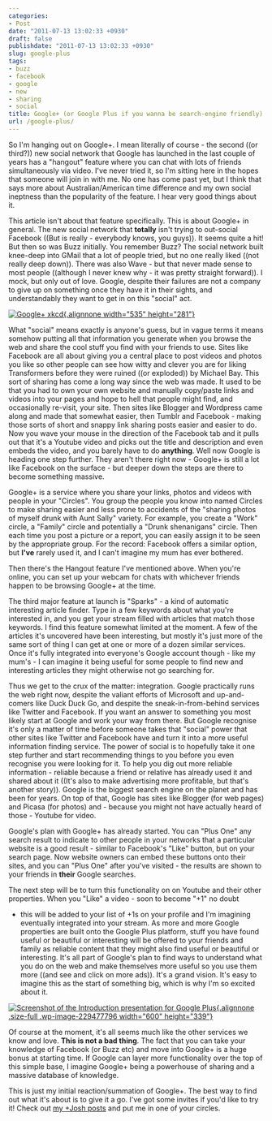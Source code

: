 ```yaml
---
categories:
- Post
date: "2011-07-13 13:02:33 +0930"
draft: false
publishdate: "2011-07-13 13:02:33 +0930"
slug: google-plus
tags:
- buzz
- facebook
- google
- new
- sharing
- social
title: Google+ (or Google Plus if you wanna be search-engine friendly)
url: /google-plus/
---
```

So I'm hanging out on Google+. I mean literally of course - the second
((or third?)) new social network that Google has launched in the last
couple of years has a "hangout" feature where you can chat with lots of
friends simultaneously via video. I've never tried it, so I'm sitting
here in the hopes that someone will join in with me. No one has come
past yet, but I think that says more about Australian/American time
difference and my own social ineptness than the popularity of the
feature. I hear very good things about it.

This article isn't about that feature specifically. This is about
Google+ in general. The new social network that **totally** isn't trying
to out-social Facebook ((But is really - everybody knows, you guys)). It
seems quite a hit! But then so was Buzz initially. You remember Buzz?
The social network built knee-deep into GMail that a lot of people
tried, but no one really liked ((not really deep down)). There was also
Wave - but that never made sense to most people ((although I never knew
why - it was pretty straight forward)). I mock, but only out of love.
Google, despite their failures are not a company to give up on something
once they have it in their sights, and understandably they want to get
in on this "social" act.

[![](//imgs.xkcd.com/comics/googleplus.png "Google+ xkcd"){.alignnone
width="535" height="281"}](http://xkcd.com/918/)

What "social" means exactly is anyone's guess, but in vague terms it
means somehow putting all that information you generate when you browse
the web and share the cool stuff you find with your friends to use.
Sites like Facebook are all about giving you a central place to post
videos and photos you like so other people can see how witty and clever
you are for liking Transformers before they were ruined ((or exploded))
by Michael Bay. This sort of sharing has come a long way since the web
was made. It used to be that you had to own your own website and
manually copy/paste links and videos into your pages and hope to hell
that people might find, and occasionally re-visit, your site. Then sites
like Blogger and Wordpress came along and made that somewhat easier,
then Tumblr and Facebook - making those sorts of short and snappy link
sharing posts easier and easier to do. Now you wave your mouse in the
direction of the Facebook tab and it pulls out that it's a Youtube video
and picks out the title and description and even embeds the video, and
you barely have to do **anything**. Well now Google is heading one step
further. They aren't there right now - Google+ is still a lot like
Facebook on the surface - but deeper down the steps are there to become
something massive.

Google+ is a service where you share your links, photos and videos with
people in your "Circles". You group the people you know into named
Circles to make sharing easier and less prone to accidents of the
"sharing photos of myself drunk with Aunt Sally" variety. For example,
you create a "Work" circle, a "Family" circle and potentially a "Drunk
shenanigans" circle. Then each time you post a picture or a report, you
can easily assign it to be seen by the appropriate group. For the
record: Facebook offers a similar option, but **I've** rarely used it,
and I can't imagine my mum has ever bothered.

Then there's the Hangout feature I've mentioned above. When you're
online, you can set up your webcam for chats with whichever friends
happen to be browsing Google+ at the time.

The third major feature at launch is "Sparks" - a kind of automatic
interesting article finder. Type in a few keywords about what you're
interested in, and you get your stream filled with articles that match
those keywords. I find this feature somewhat limited at the moment. A
few of the articles it's uncovered have been interesting, but mostly
it's just more of the same sort of thing I can get at one or more of a
dozen similar services. Once it's fully integrated into everyone's
Google account though - like my mum's - I can imagine it being useful
for some people to find new and interesting articles they might
otherwise not go searching for.

Thus we get to the crux of the matter: integration. Google practically
runs the web right now, despite the valiant efforts of Microsoft and
up-and-comers like Duck Duck Go, and despite the sneak-in-from-behind
services like Twitter and Facebook. If you want an answer to something
you most likely start at Google and work your way from there. But Google
recognise it's only a matter of time before someone takes that "social"
power that other sites like Twitter and Facebook have and turn it into a
more useful information finding service. The power of social is to
hopefully take it one step further and start recommending things to you
before you even recognise you were looking for it. To help you dig out
more reliable information - reliable because a friend or relative has
already used it and shared about it ((It's also to make advertising more
profitable, but that's another story)). Google is the biggest search
engine on the planet and has been for years. On top of that, Google has
sites like Blogger (for web pages) and Picasa (for photos) and - because
you might not have actually heard of those - Youtube for video.

Google's plan with Google+ has already started. You can "Plus One" any
search result to indicate to other people in your networks that a
particular website is a good result - similar to Facebook's "Like"
button, but on your search page. Now website owners can embed these
buttons onto their sites, and you can "Plus One" after you've visited -
the results are shown to your friends in **their** Google searches.

The next step will be to turn this functionality on on Youtube and their
other properties. When you "Like" a video - soon to become "+1" no doubt
- this will be added to your list of +1s on your profile and I'm
imagining eventually integrated into your stream. As more and more
Google properties are built onto the Google Plus platform, stuff you
have found useful or beautiful or interesting will be offered to your
friends and family as reliable content that they might also find useful
or beautiful or interesting. It's all part of Google's plan to find ways
to understand what you do on the web and make themselves more useful so
you use them more ((and see and click on more ads)). It's a grand
vision. It's easy to imagine this as the start of something big, which
is why I'm so excited about it.

[![Screenshot of the Introduction presentation for Google
Plus](https://turbo.geekorium.com.au/wp-content/uploads/The-Google-Plus-Project-e1310561957204.png "The Google Plus Project"){.alignnone
.size-full .wp-image-229477796 width="600"
height="339"}](//the.geekorium.com.au/the-google-plus-project/)

Of course at the moment, it's all seems much like the other services we
know and love. **This is not a bad thing**. The fact that you can take
your knowledge of Facebook (or Buzz etc) and move into Google+ is a huge
bonus at starting time. If Google can layer more functionality over the
top of this simple base, I imagine Google+ being a powerhouse of sharing
and a massive database of knowledge.

This is just my initial reaction/summation of Google+. The best way to
find out what it's about is to give it a go. I've got some invites if
you'd like to try it! Check out [my +Josh
posts](https://plus.google.com/101929452061447291902/posts) and put me
in one of your circles.